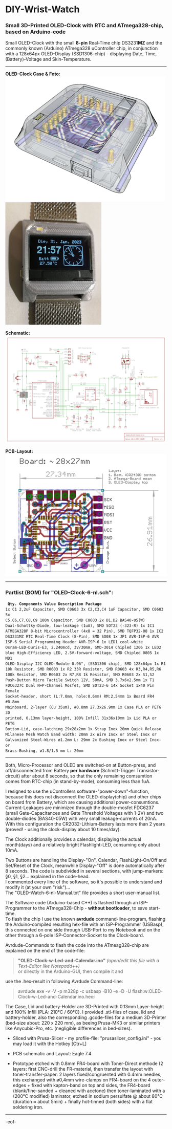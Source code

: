 # DIY-Wrist-Watch
### Small 3D-Printed OLED-Clock with RTC and ATmega328-chip, based on Arduino-code

Small OLED-Clock with the small **8-pin** Real-Time chip DS3231**MZ** and the commonly known (Arduino) ATmega328 uController chip,
in conjunction with a 128x64px OLED-Display (SSD1306-chip) - displaying Date, Time, (Battery)-Voltage and Skin-Temperature.

----
**OLED-Clock Case & Foto:**  
<img src="https://github.com/nlohr1/DIY-Wrist-Watch/blob/main/OLED-Clock-6-nl_Case.png" width="500"> <img src="https://github.com/nlohr1/DIY-Wrist-Watch/blob/main/OLED-Clock-v6_details.jpg" width="300">  

**Schematic:**  
<img src="https://github.com/nlohr1/DIY-Wrist-Watch/blob/main/OLED-Clock-6-nl-sch.png">  

**PCB-Layout:**  
<img src="https://github.com/nlohr1/DIY-Wrist-Watch/blob/main/OLED-Clock-6-nl_brd.png" width="800">  

----
### Partlist (BOM) for "OLED-Clock-6-nl.sch":  
<b><code>
Qty.  Components      Value          Description                                        Package</code></b><code>
1x     C1              2,2uF          Capacitor, SMD                                     C0603
3x     C2,C3,C4        1uF            Capacitor, SMD                                     C0603
5x     C5,C6,C7,C8,C9  100n           Capacitor, SMD                                     C0603
2x     D1,D2           BAS40-05(W)    Dual-Schottky-Diode, low-leakage (1uA), SMD        SOT23 (-323-R)
1x     IC1             ATMEGA328P     8-bit Microcontroller (4x8 = 32 Pin), SMD          TQFP32-08
1x     IC2             DS3231MZ       RTC Real-Time Clock (8-Pin), SMD                   SO08
1x     JP1             AVR-ISP-6      AVR ISP-6 Serial Programming Header                AVR-ISP-6
1x     LED1            cool-white     Osram-LED-Duris-E3, 2.240mcd, 3V/30mA, SMD-3014    Chipled 1206
1x     LED2            blue           High-Efficiency LED, 2.5V-forward-voltage, SMD     Chipled 0805
1x     MD1             OLED-Display   I2C OLED-Module 0.96", (SSD1306 chip), SMD         128x64px
1x     R1              10k            Resistor, SMD                                      R0603
1x     R2              33R            Resistor, SMD                                      R0603
4x     R3,R4,R5,R6     100k           Resistor, SMD                                      R0603
2x     R7,R8           1k             Resistor, SMD                                      R0603
2x     S1,S2           Push-Button    Micro Tactile Switch 12V, 50mA, SMD                3.7x6x2.5mm
1x     T1              FDC6327C       Dual N+P-Channel Mosfet, SMD                       SOT23-6
14x    Socket          1x40 Pin       Female Socket-header, short (L:7.0mm, hole:0.6mm)  RM:2,54mm
1x     Board           FR4 #0.8mm     Mainboard, 2-layer (Cu 35um), #0.8mm               27.3x26.9mm
1x     Case            PLA or PETG    3D printed, 0.13mm layer-height, 100% Infill       31x36x10mm
1x     Lid             PLA or PETG    Bottom-Lid, case-latching                          29x28x2mm
1x     Strap           Inox           20mm Quick Release Milanese Mesh Watch Band        width: 20mm
2x     Wire            Inox or Steel  Inox or Galvanized Steel-Wires ø1.2mm              L: 29mm
2x     Bushing         Inox or Steel  Inox- or Brass-Bushing, ø1.8/1.5 mm                L: 20mm
</code>   

----
Both, Micro-Processor and OLED are switched-on at Button-press, and off/disconnected from Battery **per hardware** (Schmitt-Trigger Transistor-circuit) after about 8 seconds, so that the only remaining comsumtion comes from RTC-chip (in stand-by-mode), consuming less than 1uA.  

I resigned to use the uControllers software-"power-down"-function, because this does not disconnect the OLED-display(chip) and other chips on board from Battery, which are causing additional power-consumtions.  
Current-Leakages are minimized through the double-mosfet FDC6237 (small Gate-Capacitances and Gate Threshold Voltages with 1-2V) and two double-diodes (BAS40-05W) with very small leakage-currents of 20nA.  
With this configuration the CR2032-Lithium-Battery lasts more than 2 years (proved! - using the clock-display about 10 times/day).

The Clock additionally provides a calendar, displaying the actual month(days) and a relatively bright Flashlight-LED, consuming only about 10mA.

Two Buttons are handling the Display-"On", Calendar, FlashLight-On/Off and Set/Reset of the Clock, meanwhile Display-"Off" is done automatically after 8 seconds.
The code is subdivided in several sections, with jump-markers: §0, §1, §2... explained in the code-head.  
I commented every line of the software, so it's possible to understand and modify it (at your own "risk")...  
The "OLED-Watch-6-nl-Manual.txt" file provides a short user-manual list.  

The Software code (Arduino-based C++) is flashed through an ISP-Programmer to the ATmega328-Chip - **without bootloader**, to save start-time.  
To flash the chip I use the known **avrdude** command-line-program, flashing the Arduino-compiled resulting hex-file with an ISP-Programmer (USBasp), this connected on one side through USB-Port to my Notebook and on the other through a 6-pole ISP-Connector-Socket to the Clock-board.  

Avrdude-Commands to flash the code into the ATmeag328-chip are explained on the end of the code-file:  

> **"OLED-Clock-w-Led-and-Calendar.ino"** *(open/edit this file with a Text-Editor like Notepadd++)*  
> or directly in the Arduino-GUI, then compile it and

use the .hex-result in following Avrdude Command-line:  
> avrdude.exe -v -V -p m328p -c usbasp -B10 -e -D -U flash:w:OLED-Clock-w-Led-and-Calendar.ino.hex:i

The Case, Lid and battery-Holder are 3D-Printed with 0.13mm Layer-height and 100% Infill (PLA: 210°C / 60°C). I provided .stl-files of case, lid and battery-holder, also the corresponding .gcode-files for a medium 3D-Printer (bed-size about: 220 x 220 mm), as beeing Prusa-MK3 or similar printers like Anycubic-Pro, etc. (negligible differences in bed-sizes).

- Sliced with Prusa-Slicer - my profile-file: "prusaslicer_config.ini" - you may load it with the Hotkey [Ctr+L]  

- PCB schematic and Layout: Eagle 7.4
- Prototype etched with 0.8mm FR4-board with Toner-Direct methode (2 layers: first CNC-drill the FR-material, then transfer the layout with toner-transfer-paper: 2 layers fixed/congruented with 0.4mm needles, this exchanged with ø0,4mm wire-clamps on FR4-board on the 4 outer-edges + fixed with kapton-band on top and sides, the FR4-board (blank/fine-sanded + cleaned with acetone) then toner-laminated with a (200°C modified) laminator, etched in sodium persulfate @ about 80°C (duration ≈ about 5min) + finally hot-tinned (both sides) with a flat soldering iron.
---
-eof-
